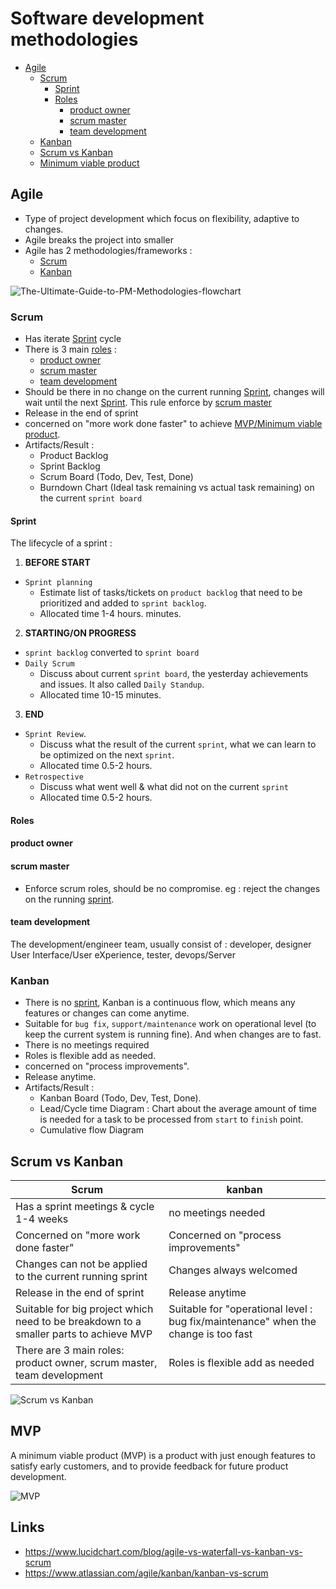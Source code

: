 # Software development methodologies

- [Agile](#agile)
	- [Scrum](#scrum)
		- [Sprint](#sprint)
		- [Roles](#roles)
			- [product owner](#product-owner)
			- [scrum master](#scrum-master)
			- [team development](#team-development)
	- [Kanban](#kanban)
	- [Scrum vs Kanban](#scrum-vs-kanban)
	- [Minimum viable product](#mvp)

## Agile

- Type of project development which focus on flexibility, adaptive to changes. 
- Agile breaks the project into smaller
- Agile has 2 methodologies/frameworks :
	- [Scrum](#scrum)
	- [Kanban](#kanban)

![The-Ultimate-Guide-to-PM-Methodologies-flowchart](https://raw.githubusercontent.com/harryosmar/what-do-i-learn-today/master/02-07-2019/The-Ultimate-Guide-to-PM-Methodologies-flowchart.png)

### Scrum

- Has iterate [Sprint](#sprint) cycle
- There is 3 main [roles](#roles) :
	- [product owner](#product-owner)
	- [scrum master](#scrum-master)
	- [team development](#team-development)
- Should be there in no change on the current running [Sprint](#sprint), changes will wait until the next [Sprint](#sprint). This rule enforce by [scrum master](#scrum-master)
- Release in the end of sprint
- concerned on "more work done faster" to achieve [MVP/Minimum viable product](#mvp).
- Artifacts/Result :
	- Product Backlog
	- Sprint Backlog
	- Scrum Board (Todo, Dev, Test, Done)
	- Burndown Chart (Ideal task remaining vs actual task remaining) on the current `sprint board`

#### Sprint

The lifecycle of a sprint :
1. **BEFORE START** 
- `Sprint planning`
	- Estimate list of tasks/tickets on `product backlog` that need to be prioritized and added to `sprint backlog`.
	- Allocated time 1-4 hours.
minutes.
2. **STARTING/ON PROGRESS**
- `sprint backlog` converted to `sprint board`
- `Daily Scrum`
	- Discuss about current `sprint board`, the yesterday achievements and issues. It also called `Daily Standup`.
	- Allocated time 10-15 minutes.
3. **END** 
- `Sprint Review`.
	- Discuss what the result of the current `sprint`, what we can learn to be optimized on the next `sprint`.
	- Allocated time 0.5-2 hours.
- `Retrospective`
	- Discuss what went well & what did not on the current `sprint`
	- Allocated time 0.5-2 hours.


#### Roles

#### product owner

#### scrum master

- Enforce scrum roles, should be no compromise. eg : reject the changes on the running [sprint](#sprint).

#### team development

The development/engineer team, usually consist of : developer, designer User Interface/User eXperience, tester, devops/Server

### Kanban

- There is no [sprint](#sprint), Kanban is a continuous flow, which means any features or changes can come anytime.
- Suitable for `bug fix`, `support/maintenance` work on operational level (to keep the current system is running fine). And when changes are to fast.
- There is no meetings required
- Roles is flexible add as needed.
- concerned on "process improvements".
- Release anytime.
- Artifacts/Result :
	- Kanban Board (Todo, Dev, Test, Done).
	- Lead/Cycle time Diagram : Chart about the average amount of time is needed for a task to be processed from `start` to `finish` point.
	- Cumulative flow Diagram

## Scrum vs Kanban

|Scrum|kanban|
|-----|------|
|Has a sprint meetings & cycle 1-4 weeks|no meetings needed|
|Concerned on "more work done faster"|Concerned on "process improvements"|
|Changes can not be applied to the current running sprint|Changes always welcomed|
|Release in the end of sprint|Release anytime|
|Suitable for big project which need to be breakdown to a smaller parts to achieve MVP|Suitable for "operational level : bug fix/maintenance" when the change is too fast|
|There are 3 main roles: product owner, scrum master, team development|Roles is flexible add as needed|

![Scrum vs Kanban](https://raw.githubusercontent.com/harryosmar/what-do-i-learn-today/master/02-07-2019/scrum-vs-kanban.png)

## MVP

A minimum viable product (MVP) is a product with just enough features to satisfy early customers, and to provide feedback for future product development.

![MVP](https://raw.githubusercontent.com/harryosmar/what-do-i-learn-today/master/02-07-2019/mvp.png)


## Links
- https://www.lucidchart.com/blog/agile-vs-waterfall-vs-kanban-vs-scrum
- https://www.atlassian.com/agile/kanban/kanban-vs-scrum
